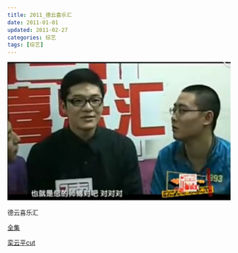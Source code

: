 ```yaml
---
title: 2011_德云喜乐汇
date: 2011-01-01
updated: 2011-02-27
categories: 综艺
tags: [综艺]
---
```


![](https://raw.githubusercontent.com/rhenginium/image/main/Screenshot_20210325_023319_com.android.chrome_edi.jpg)

德云喜乐汇 

[全集](https://www.bilibili.com/video/BV13W411Q7Ee?p=1) 

[栾云平cut](https://m.weibo.cn/status/4345797983923638?)